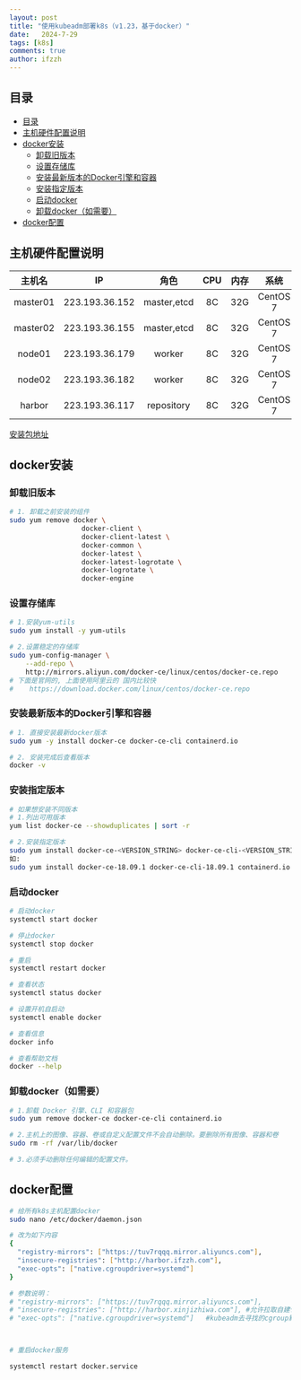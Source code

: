 ```yaml
---
layout: post
title: "使用kubeadm部署k8s（v1.23，基于docker）"
date:   2024-7-29
tags: [k8s]
comments: true
author: ifzzh
---
```


<!-- ###### 说明： -->

<!-- more -->


<link rel="stylesheet" type="text/css" href="../css/auto-title-number.css" />

## 目录

- [目录](#目录)
- [主机硬件配置说明](#主机硬件配置说明)
- [docker安装](#docker安装)
  - [卸载旧版本](#卸载旧版本)
  - [设置存储库](#设置存储库)
  - [安装最新版本的Docker引擎和容器](#安装最新版本的docker引擎和容器)
  - [安装指定版本](#安装指定版本)
  - [启动docker](#启动docker)
  - [卸载docker（如需要）](#卸载docker如需要)
- [docker配置](#docker配置)


## 主机硬件配置说明

|主机名|IP|角色|CPU|内存|系统|
|:-: | :-:|:-:|:-:|:-:|:-:|
|master01|223.193.36.152|master,etcd|8C|32G|CentOS 7|
|master02|223.193.36.155|master,etcd|8C|32G|CentOS 7|
|node01|223.193.36.179|worker|8C|32G|CentOS 7|
|node02|223.193.36.182|worker|8C|32G|CentOS 7|
|harbor|223.193.36.117|repository|8C|32G|CentOS 7|


<!-- 
## 配置主机

### 主机名
```bash
# master01
hostnamectl set-hostname master01
# 以此类推
```

### 配置为静态IP地址

### 主机名与IP地址解析
在`/etc/hosts`中加入
```bash
223.193.36.152 master01
223.193.36.155 master02
223.193.36.179 node01
223.193.36.182 node02
```

### 关闭防火墙
```bash
# 检查方法
firewall-cmd --state

# 关闭方法
systemctl stop firewalld

# 加上开机禁用
systemctl disable --now firewalld
```

### 关闭SELinux

```bash
# 检查
sestatus

# 关闭方法：打开config文件，修改为disabled
sudo nano /etc/selinux/config

# 修改SELinux配置后需要重启操作系统
reboot
```

### 时间同步配置
```bash
# 编写同步规则
crontab -e
0 */1 * * * ntptable time1.aliyun.com

# 现在先同步一次
ntpdate time1.aliyun.com
```
### 升级操作系统内核
```bash
# 导入elrepo gpg key
rpm --import https://www.elrepo.org/RPM-GPG-KEY-elrepo.org

# 安装elrepo YUM源仓库
sudo yum -y install https://www.elrepo.org/elrepo-release-7.el7.elrepo.noarch.rpm

# 安装kernel-ml版本，ml为长期稳定版本，lt为长期维护版本
yum --enablerepo="elrepo-kernel" -y install kernel-lt.x86_64

# 设置grub2默认引导为0
grub2-set-default 0

# 重新生成grub2引导文件
grub2-mkconfig -o /boot/grub2/grub.cfg

# 更新后，需要重启，使用升级的内核生效
reboot
``` -->


 
[安装包地址](https://pan.baidu.com/s/1PP0aGw4QdO0DdOvmddisXQ?pwd=nhht)

## docker安装

### 卸载旧版本

```bash
# 1. 卸载之前安装的组件
sudo yum remove docker \
                  docker-client \
                  docker-client-latest \
                  docker-common \
                  docker-latest \
                  docker-latest-logrotate \
                  docker-logrotate \
                  docker-engine

```

### 设置存储库
```bash
# 1.安装yum-utils
sudo yum install -y yum-utils

# 2.设置稳定的存储库
sudo yum-config-manager \
    --add-repo \
    http://mirrors.aliyun.com/docker-ce/linux/centos/docker-ce.repo
# 下面是官网的, 上面使用阿里云的 国内比较快
#    https://download.docker.com/linux/centos/docker-ce.repo
```

### 安装最新版本的Docker引擎和容器

```bash
# 1. 直接安装最新docker版本
sudo yum -y install docker-ce docker-ce-cli containerd.io

# 2. 安装完成后查看版本
docker -v
```

### 安装指定版本
```bash
# 如果想安装不同版本
# 1.列出可用版本
yum list docker-ce --showduplicates | sort -r

# 2.安装指定版本
sudo yum install docker-ce-<VERSION_STRING> docker-ce-cli-<VERSION_STRING> containerd.io
如:
sudo yum install docker-ce-18.09.1 docker-ce-cli-18.09.1 containerd.io

```

### 启动docker
```bash
# 启动docker
systemctl start docker

# 停止docker
systemctl stop docker

# 重启
systemctl restart docker

# 查看状态
systemctl status docker

# 设置开机自启动
systemctl enable docker

# 查看信息
docker info

# 查看帮助文档
docker --help
```
### 卸载docker（如需要）
```bash
# 1.卸载 Docker 引擎、CLI 和容器包
sudo yum remove docker-ce docker-ce-cli containerd.io

# 2.主机上的图像、容器、卷或自定义配置文件不会自动删除。要删除所有图像、容器和卷
sudo rm -rf /var/lib/docker

# 3.必须手动删除任何编辑的配置文件。
```

## docker配置

```bash
# 给所有k8s主机配置docker
sudo nano /etc/docker/daemon.json

# 改为如下内容
{
  "registry-mirrors": ["https://tuv7rqqq.mirror.aliyuncs.com"],
  "insecure-registries": ["http://harbor.ifzzh.com"],
  "exec-opts": ["native.cgroupdriver=systemd"]
}

# 参数说明：
# "registry-mirrors": ["https://tuv7rqqq.mirror.aliyuncs.com"],
# "insecure-registries": ["http://harbor.xinjizhiwa.com"], #允许拉取自建仓库harbor仓库的镜像；
# "exec-opts": ["native.cgroupdriver=systemd"]   #kubeadm去寻找的cgroup默认是systemd，而docker不配置的话，默认是cgroupfs，不配置这个，部署k8s时会报错；



# 重启docker服务

systemctl restart docker.service
```

